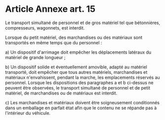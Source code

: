 # Article Annexe art. 15

Le transport simultané de personnel et de gros matériel tel que bétonnières, compresseurs, wagonnets, est interdit.

Lorsque du petit matériel, des marchandises ou des matériaux sont transportés en même temps que du personnel :

a) Un dispositif d'arrimage doit empêcher les déplacements latéraux du matériel de grande longueur ;

b) Un dispositif solide et éventuellement amovible, adapté au matériel transporté, doit empêcher que tous autres matériels, marchandises et matériaux n'envahissent, pendant la marche, les emplacements réservés au personnel.     Lorsque les dispositions des paragraphes a et b ci-dessus ne peuvent être observées, le transport simultané de personnel et de petit matériel, de marchandises ou de matériaux est interdit.

c) Les marchandises et matériaux doivent être soigneusement conditionnés dans un emballage en parfait état afin que le contenu ne se répande pas à l'intérieur du véhicule.
